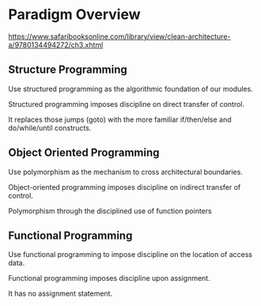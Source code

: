 # Paradigm Overview

https://www.safaribooksonline.com/library/view/clean-architecture-a/9780134494272/ch3.xhtml

## Structure Programming

Use structured programming as the algorithmic foundation of our modules.

Structured programming imposes discipline on direct transfer of control.

It replaces those jumps (goto) with the more familiar if/then/else and do/while/until constructs.

## Object Oriented Programming

Use polymorphism as the mechanism to cross architectural boundaries.

Object-oriented programming imposes discipline on indirect transfer of control.

Polymorphism through the disciplined use of function pointers

## Functional Programming

Use functional programming to impose discipline on the location of access data.

Functional programming imposes discipline upon assignment.

It has no assignment statement.
